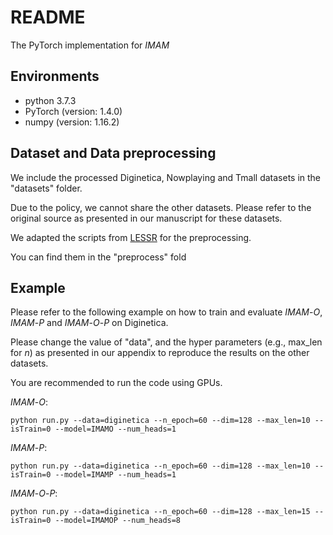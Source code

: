 # README
The PyTorch implementation for $IMAM$

## Environments

- python 3.7.3
- PyTorch (version: 1.4.0)
- numpy (version: 1.16.2)

## Dataset and Data preprocessing

We include the processed Diginetica, Nowplaying and Tmall datasets in the "datasets" folder.

Due to the policy, we cannot share the other datasets. Please refer to the original source as presented in our manuscript for these datasets.

We adapted the scripts from [LESSR](https://github.com/twchen/lessr) for the preprocessing. 

You can find them in the "preprocess" fold

## Example
Please refer to the following example on how to train and evaluate $IMAM\text{-}O$, $IMAM\text{-}P$ and $IMAM\text{-}O\text{-}P$ on Diginetica. 

Please change the value of "data", and the hyper parameters (e.g., max_len for $n$) as presented in our appendix to reproduce the results on the other datasets.

You are recommended to run the code using GPUs.

$IMAM\text{-}O$:

```
python run.py --data=diginetica --n_epoch=60 --dim=128 --max_len=10 --isTrain=0 --model=IMAMO --num_heads=1
```

$IMAM\text{-}P$:

```
python run.py --data=diginetica --n_epoch=60 --dim=128 --max_len=10 --isTrain=0 --model=IMAMP --num_heads=1
```

$IMAM\text{-}O\text{-}P$:

```
python run.py --data=diginetica --n_epoch=60 --dim=128 --max_len=15 --isTrain=0 --model=IMAMOP --num_heads=8
```
